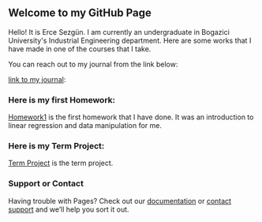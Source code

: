 ## Welcome to my GitHub Page
Hello! It is Erce Sezgün. I am currently an undergraduate in Bogazici University's Industrial Engineering department. Here are some works that I have made in one of the courses that I take. 

You can reach out to my journal from the link below:

[link to my journal](https://bu-ie-360.github.io/spring24-ErSez/): 

### Here is my first Homework:

[Homework1](HW1/IE360_Assignment1.html) is the first homework that I have done. It was an introduction to linear regression and data manipulation for me. 

### Here is my Term Project:
[Term Project](Project/IE360Final.html) is the term project.


### Support or Contact

Having trouble with Pages? Check out our [documentation](https://docs.github.com/categories/github-pages-basics/) or [contact support](https://support.github.com/contact) and we’ll help you sort it out.
